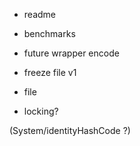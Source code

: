 
- readme
- benchmarks

- future wrapper encode

- freeze file v1

- file
- locking?

(System/identityHashCode ?)
